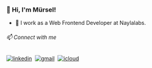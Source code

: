 <h3>👋 Hi, I'm Mürsel!</h3>

- 💼 I work as a Web Frontend Developer at Naylalabs.

<h6>📫 Connect with me</h6>

[![linkedin](https://img.shields.io/badge/LinkedIn-0A66C2.svg?style=flat&logo=LinkedIn&logoColor=ffffff&labelColor=5b5f60&logoWidth=20)](https://www.linkedin.com/in/m%C3%BCrsel-elibol-22555215b)&nbsp;
[![gmail](https://img.shields.io/badge/Gmail-EA4335.svg?style=flat&logo=Gmail&logoColor=ffffff&labelColor=5b5f60&logoWidth=20)](mailto:murselelibol@gmail.com)&nbsp;
[![icloud](https://img.shields.io/badge/iCloud-3693F3.svg?style=flat&logo=iCloud&logoColor=ffffff&labelColor=5b5f60&logoWidth=20)](mailto:murselelibol@icloud.com)&nbsp;

